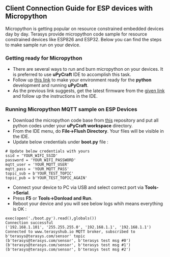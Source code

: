 ## Client Connection Guide for ESP devices with Micropython
Micropython is getting popular on resource constrained embedded devices day by day. Terasys provide micropython code sample for resource constrained devices like ESP826 and ESP32.
Below you can find the steps to make sample run on your device.
### Getting ready for Micropython
* There are several ways to run and burn micropython on your devices. It is preferred to use **uPyCraft** IDE to accomplish this task.
* Follow up [this link](https://randomnerdtutorials.com/getting-started-micropython-esp32-esp8266/) to make your environment ready for the **python** development and running **uPyCraft**.
* As the previous link suggests, get the latest firmware from the [given link](https://randomnerdtutorials.com/flash-upload-micropython-firmware-esp32-esp8266/) and follow up the instructions in the IDE.
### Running Micropython MQTT sample on ESP Devices
* Download the micropython code base from [this](https://github.com/gabod2000/Terasys-MQTT/tree/master/client/esp8266_micropython) repository and put all python codes under your **uPyCraft workspace** directory.
* From the IDE menu, do **File->Flush Directory**. Your files will be visible in the IDE.
* Update below credentials under **boot.py** file :
```
# Update below credentials with yours
ssid = 'YOUR_WIFI_SSID'
password = 'YOUR_WIFI_PASSWORD'
mqtt_user = 'YOUR_MQTT_USER'
mqtt_pass = 'YOUR_MQTT_PASS'
topic_sub = b'YOUR_TEST_TOPIC'
topic_pub = b'YOUR_TEST_TOPIC_AGAIN'
```
* Connect your device to PC via USB and select correct port via **Tools->Serial**.
* Press **F5** or **Tools->Donload and Run**. 
* Reboot your device and you will see below logs whih means everything is OK : 
```
exec(open('./boot.py').read(),globals())
Connection successful
('192.168.1.101', '255.255.255.0', '192.168.1.1', '192.168.1.1')
Connected to www.terasyshub.io MQTT broker, subscribed to b'terasys@terasys.com/sensor' topic
(b'terasys@terasys.com/sensor', b'terasys test msg #0')
(b'terasys@terasys.com/sensor', b'terasys test msg #1')
(b'terasys@terasys.com/sensor', b'terasys test msg #2')
```